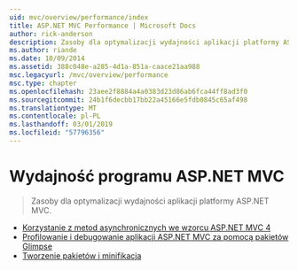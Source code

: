 ```yaml
---
uid: mvc/overview/performance/index
title: ASP.NET MVC Performance | Microsoft Docs
author: rick-anderson
description: Zasoby dla optymalizacji wydajności aplikacji platformy ASP.NET MVC.
ms.author: riande
ms.date: 10/09/2014
ms.assetid: 388c048e-a285-4d1a-851a-caace21aa988
msc.legacyurl: /mvc/overview/performance
msc.type: chapter
ms.openlocfilehash: 23aee2f8884a4a0383d23d86ab6fca44ff8ad3f0
ms.sourcegitcommit: 24b1f6decbb17bb22a45166e5fdb0845c65af498
ms.translationtype: MT
ms.contentlocale: pl-PL
ms.lasthandoff: 03/01/2019
ms.locfileid: "57796356"
---
```

<a name="aspnet-mvc-performance"></a>Wydajność programu ASP.NET MVC
====================
> Zasoby dla optymalizacji wydajności aplikacji platformy ASP.NET MVC.


- [Korzystanie z metod asynchronicznych we wzorcu ASP.NET MVC 4](using-asynchronous-methods-in-aspnet-mvc-4.md)
- [Profilowanie i debugowanie aplikacji ASP.NET MVC za pomocą pakietów Glimpse](profile-and-debug-your-aspnet-mvc-app-with-glimpse.md)
- [Tworzenie pakietów i minifikacja](bundling-and-minification.md)
